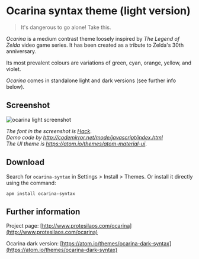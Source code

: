 # Ocarina syntax theme (light version)

> It's dangerous to go alone! Take this.

*Ocarina* is a medium contrast theme loosely inspired by *The Legend of Zelda* video game series. It has been created as a tribute to Zelda's 30th anniversary.

Its most prevalent colours are variations of green, cyan, orange, yellow, and violet.

*Ocarina* comes in standalone light and dark versions (see further info below).

## Screenshot

![ocarina light screenshot](https://raw.githubusercontent.com/protesilaos/prot16/master/ocarina/img/ocarina_light_sample.png)

*The font in the screenshot is [Hack](https://github.com/chrissimpkins/Hack)*.  
*Demo code by http://codemirror.net/mode/javascript/index.html*  
*The UI theme is https://atom.io/themes/atom-material-ui*.

## Download

Search for `ocarina-syntax` in Settings > Install > Themes. Or install it directly using the command:

```shell
apm install ocarina-syntax
```

## Further information

Project page: [http://www.protesilaos.com/ocarina](http://www.protesilaos.com/ocarina)

Ocarina dark version: [https://atom.io/themes/ocarina-dark-syntax](https://atom.io/themes/ocarina-dark-syntax)
